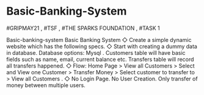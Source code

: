 # Basic-Banking-System

#GRIPMAY21 , #TSF , #THE SPARKS FOUNDATION , #TASK 1

Basic-banking-system Basic Banking System ◇ Create a simple dynamic website which has the following specs. ◇ Start with creating a dummy data in database. Database options: Mysql . Customers table will have basic fields such as name, email, current balance etc. Transfers table will record all transfers happened. ◇ Flow: Home Page > View all Customers > Select and View one Customer > Transfer Money > Select customer to transfer to > View all Customers . ◇ No Login Page. No User Creation. Only transfer of money between multiple users.
